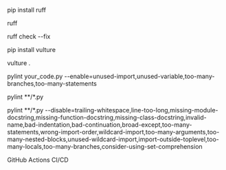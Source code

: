 pip install ruff

ruff

ruff check --fix

pip install vulture

vulture .


pylint your_code.py --enable=unused-import,unused-variable,too-many-branches,too-many-statements

pylint **/*.py

pylint **/*.py --disable=trailing-whitespace,line-too-long,missing-module-docstring,missing-function-docstring,missing-class-docstring,invalid-name,bad-indentation,bad-continuation,broad-except,too-many-statements,wrong-import-order,wildcard-import,too-many-arguments,too-many-nested-blocks,unused-wildcard-import,import-outside-toplevel,too-many-locals,too-many-branches,consider-using-set-comprehension


GitHub Actions CI/CD

